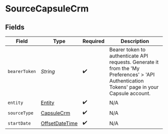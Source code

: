 # SourceCapsuleCrm


## Fields

| Field                                                                                                                                        | Type                                                                                                                                         | Required                                                                                                                                     | Description                                                                                                                                  |
| -------------------------------------------------------------------------------------------------------------------------------------------- | -------------------------------------------------------------------------------------------------------------------------------------------- | -------------------------------------------------------------------------------------------------------------------------------------------- | -------------------------------------------------------------------------------------------------------------------------------------------- |
| `bearerToken`                                                                                                                                | *String*                                                                                                                                     | :heavy_check_mark:                                                                                                                           | Bearer token to authenticate API requests. Generate it from the 'My Preferences' > 'API Authentication Tokens' page in your Capsule account. |
| `entity`                                                                                                                                     | [Entity](../../models/shared/Entity.md)                                                                                                      | :heavy_check_mark:                                                                                                                           | N/A                                                                                                                                          |
| `sourceType`                                                                                                                                 | [CapsuleCrm](../../models/shared/CapsuleCrm.md)                                                                                              | :heavy_check_mark:                                                                                                                           | N/A                                                                                                                                          |
| `startDate`                                                                                                                                  | [OffsetDateTime](https://docs.oracle.com/javase/8/docs/api/java/time/OffsetDateTime.html)                                                    | :heavy_check_mark:                                                                                                                           | N/A                                                                                                                                          |